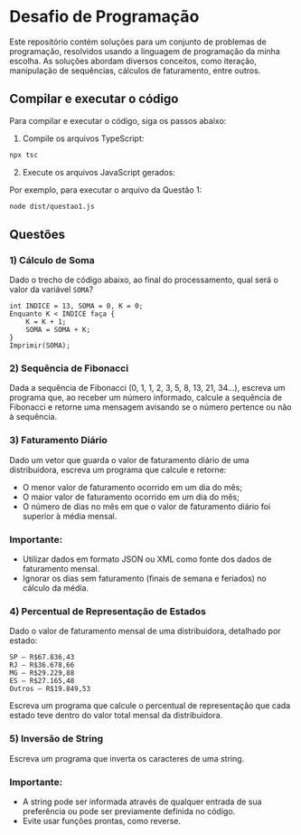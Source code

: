 # Desafio de Programação

Este repositório contém soluções para um conjunto de problemas de programação, resolvidos usando a linguagem de programação da minha escolha. As soluções abordam diversos conceitos, como iteração, manipulação de sequências, cálculos de faturamento, entre outros.

## Compilar e executar o código
Para compilar e executar o código, siga os passos abaixo:

1) Compile os arquivos TypeScript:
```bash
npx tsc
```
2) Execute os arquivos JavaScript gerados:

Por exemplo, para executar o arquivo da Questão 1:
```bash
node dist/questao1.js
```

## Questões

### 1) Cálculo de Soma

Dado o trecho de código abaixo, ao final do processamento, qual será o valor da variável `SOMA`?

```plaintext
int INDICE = 13, SOMA = 0, K = 0;
Enquanto K < INDICE faça {
    K = K + 1;
    SOMA = SOMA + K;
}
Imprimir(SOMA);
```

### 2) Sequência de Fibonacci
Dada a sequência de Fibonacci (0, 1, 1, 2, 3, 5, 8, 13, 21, 34...), escreva um programa que, ao receber um número informado, calcule a sequência de Fibonacci e retorne uma mensagem avisando se o número pertence ou não à sequência.

### 3) Faturamento Diário
Dado um vetor que guarda o valor de faturamento diário de uma distribuidora, escreva um programa que calcule e retorne:

- O menor valor de faturamento ocorrido em um dia do mês;
- O maior valor de faturamento ocorrido em um dia do mês;
- O número de dias no mês em que o valor de faturamento diário foi superior à média mensal.

### Importante:
- Utilizar dados em formato JSON ou XML como fonte dos dados de faturamento mensal.
- Ignorar os dias sem faturamento (finais de semana e feriados) no cálculo da média.

### 4) Percentual de Representação de Estados
Dado o valor de faturamento mensal de uma distribuidora, detalhado por estado:
```plaintext
SP – R$67.836,43
RJ – R$36.678,66
MG – R$29.229,88
ES – R$27.165,48
Outros – R$19.849,53
```
Escreva um programa que calcule o percentual de representação que cada estado teve dentro do valor total mensal da distribuidora.

### 5) Inversão de String
Escreva um programa que inverta os caracteres de uma string.
### Importante:
- A string pode ser informada através de qualquer entrada de sua preferência ou pode ser previamente definida no código.
- Evite usar funções prontas, como reverse.
